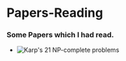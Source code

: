 # Papers-Reading
### Some Papers which I had read.
- ![Karp's 21 NP-complete problems](https://en.wikipedia.org/wiki/Karp%27s_21_NP-complete_problems)
